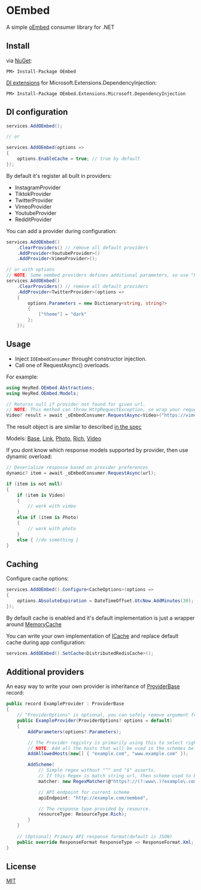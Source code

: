 # OEmbed

A simple [oEmbed](https://oembed.com) consumer library for .NET

## Install
via [NuGet](https://www.nuget.org/packages/OEmbed):
```
PM> Install-Package OEmbed
```

[DI extensions](https://www.nuget.org/packages/OEmbed.Extensions.Microsoft.DependencyInjection/) for Microsoft.Extensions.DependencyInjection:
```
PM> Install-Package OEmbed.Extensions.Microsoft.DependencyInjection
```

## DI configuration

```C#
services.AddOEmbed();

// or

services.AddOEmbed(options =>
{
	options.EnableCache = true; // true by default
});
```

By default it's register all built in providers:

* InstagramProvider
* TiktokProvider
* TwitterProvider
* VimeoProvider
* YoutubeProvider
* RedditProvider

You can add a provider during configuration:

```C#
services.AddOEmbed()
	.ClearProviders() // remove all default providers
	.AddProvider<YoutubeProvider>()
	.AddProvider<VimeoProvider>();

// or with options
// NOTE: Some oembed providers defines additional parameters, so use "Parameters" option if you need them.
services.AddOEmbed()
	.ClearProviders() // remove all default providers
	.AddProvider<TwitterProvider>(options =>
	{
		options.Parameters = new Dictionary<string, string?>
		{
			["theme"] = "dark"
		};
	});
```

## Usage

* Inject `IOEmbedConsumer` throught constructor injection.
* Call one of RequestAsync() overloads.

For example:
```C#
using HeyRed.OEmbed.Abstractions;
using HeyRed.OEmbed.Models;

// Returns null if provider not found for given url.
// NOTE: This method can throw HttpRequestException, so wrap your request with try/catch if it needed.
Video? result = await _oEmbedConsumer.RequestAsync<Video>("https://vimeo.com/22439234");
```
The result object is are similar to described [in the spec](https://oembed.com/#:~:text=2.3.4,parameters)

Models:
[Base](https://github.com/hey-red/OEmbed/blob/master/OEmbed/Models/Base.cs), [Link](https://github.com/hey-red/OEmbed/blob/master/OEmbed/Models/Link.cs), [Photo](https://github.com/hey-red/OEmbed/blob/master/OEmbed/Models/Photo.cs), [Rich](https://github.com/hey-red/OEmbed/blob/master/OEmbed/Models/Rich.cs), [Video](https://github.com/hey-red/OEmbed/blob/master/OEmbed/Models/Video.cs)

If you dont know which response models supported by provider, then use dynamic overload:
```C#
// Deserialize response based on provider preferences
dynamic? item = await _oEmbedConsumer.RequestAsync(url);

if (item is not null)
{
	if (item is Video) 
	{ 
		// work with video 
	}
	else if (item is Photo) 
	{ 
		// work with photo 
	}
	else { //do something }
}
```

## Caching

Configure cache options:

```C#
services.AddOEmbed().Configure<CacheOptions>(options =>
{
	options.AbsoluteExpiration = DateTimeOffset.UtcNow.AddMinutes(30); // Default is 1 hour
});
```

By default cache is enabled and it's default implementation is just a wrapper around [MemoryCache](https://docs.microsoft.com/en-us/dotnet/api/system.runtime.caching.memorycache)

You can write your own implementation of [ICache](https://github.com/hey-red/OEmbed/blob/master/OEmbed/Abstractions/ICache.cs) and replace default cache during app configuration:
```C#
services.AddOEmbed().SetCache<DistributedRedisCache>();
```

## Additional providers

An easy way to write your own provider is inheritance of [ProviderBase](https://github.com/hey-red/OEmbed/blob/master/OEmbed/Providers/Common/ProviderBase.cs) record:

```C#
public record ExampleProvider : ProviderBase
{
	// "ProviderOptions" is optional, you can safely remove argument from constructor
	public ExampleProvider(ProviderOptions? options = default)
	{
		AddParameters(options?.Parameters);

		// The Provider registry is primarily using this to select right provider at first check.
		// NOTE: Add all the hosts that will be used in the schemes below.
		AddAllowedHosts(new[] { "example.com", "www.example.com" });

		AddScheme(
			// Simple regex without "^" and "$" asserts. 
			// If this Regex is match string url, then scheme used to build request.
			matcher: new RegexMatcher(@"https?://(?:www\.)?example\.com/\S+"),

			// API endpoint for current scheme
			apiEndpoint: "http://example.com/oembed",

			// The response type provided by resource.
			resourceType: ResourceType.Rich);
		}
	}
	
	// (Optional) Primary API response format(default is JSON)
	public override ResponseFormat ResponseType => ResponseFormat.Xml;
}
```

## License
[MIT](LICENSE)
